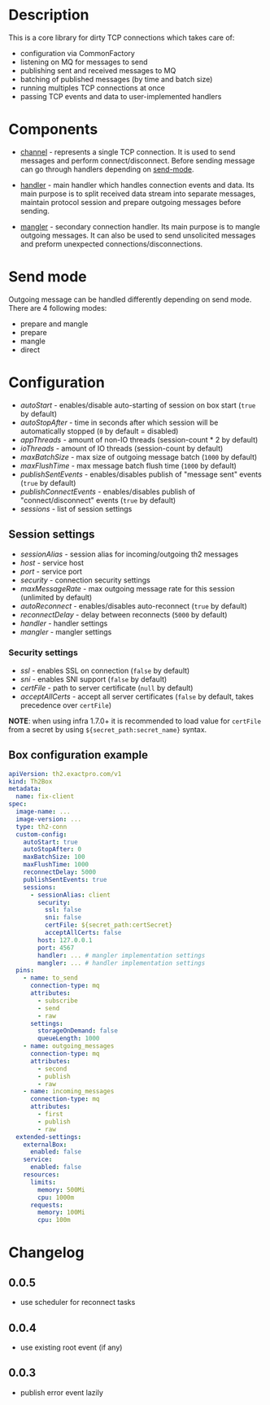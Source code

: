 # Description

This is a core library for dirty TCP connections which takes care of:

* configuration via CommonFactory
* listening on MQ for messages to send
* publishing sent and received messages to MQ
* batching of published messages (by time and batch size)
* running multiples TCP connections at once
* passing TCP events and data to user-implemented handlers

# Components

* [channel](src/main/kotlin/com/exactpro/th2/conn/dirty/tcp/core/api/IChannel.kt) - represents a single TCP connection. It is used to send messages and perform connect/disconnect. Before sending message can go through handlers depending
  on [send-mode](src/main/kotlin/com/exactpro/th2/conn/dirty/tcp/core/api/IChannel.kt#L104).

* [handler](src/main/kotlin/com/exactpro/th2/conn/dirty/tcp/core/api/IProtocolHandler.kt) - main handler which handles connection events and data. Its main purpose is to split received data stream into separate messages, maintain protocol
  session and prepare outgoing messages before sending.

* [mangler](src/main/kotlin/com/exactpro/th2/conn/dirty/tcp/core/api/IProtocolMangler.kt) - secondary connection handler. Its main purpose is to mangle outgoing messages. It can also be used to send unsolicited messages and preform
  unexpected connections/disconnections.

# Send mode

Outgoing message can be handled differently depending on send mode. There are 4 following modes:

* prepare and mangle
* prepare
* mangle
* direct

# Configuration

+ *autoStart* - enables/disable auto-starting of session on box start (`true` by default)
+ *autoStopAfter* - time in seconds after which session will be automatically stopped (`0` by default = disabled)
+ *appThreads* - amount of non-IO threads (session-count * 2 by default)
+ *ioThreads* - amount of IO threads (session-count by default)
+ *maxBatchSize* - max size of outgoing message batch (`1000` by default)
+ *maxFlushTime* - max message batch flush time (`1000` by default)
+ *publishSentEvents* - enables/disables publish of "message sent" events (`true` by default)
+ *publishConnectEvents* - enables/disables publish of "connect/disconnect" events (`true` by default)
+ *sessions* - list of session settings

## Session settings

+ *sessionAlias* - session alias for incoming/outgoing th2 messages
+ *host* - service host
+ *port* - service port
+ *security* - connection security settings
+ *maxMessageRate* - max outgoing message rate for this session (unlimited by default)
+ *autoReconnect* - enables/disables auto-reconnect (`true` by default)
+ *reconnectDelay* - delay between reconnects (`5000` by default)
+ *handler* - handler settings
+ *mangler* - mangler settings

### Security settings

+ *ssl* - enables SSL on connection (`false` by default)
+ *sni* - enables SNI support (`false` by default)
+ *certFile* - path to server certificate (`null` by default)
+ *acceptAllCerts* - accept all server certificates (`false` by default, takes precedence over `certFile`)

**NOTE**: when using infra 1.7.0+ it is recommended to load value for `certFile` from a secret by using `${secret_path:secret_name}` syntax.

## Box configuration example

```yaml
apiVersion: th2.exactpro.com/v1
kind: Th2Box
metadata:
  name: fix-client
spec:
  image-name: ...
  image-version: ...
  type: th2-conn
  custom-config:
    autoStart: true
    autoStopAfter: 0
    maxBatchSize: 100
    maxFlushTime: 1000
    reconnectDelay: 5000
    publishSentEvents: true
    sessions:
      - sessionAlias: client
        security:
          ssl: false
          sni: false
          certFile: ${secret_path:certSecret}
          acceptAllCerts: false
        host: 127.0.0.1
        port: 4567
        handler: ... # mangler implementation settings
        mangler: ... # handler implementation settings
  pins:
    - name: to_send
      connection-type: mq
      attributes:
        - subscribe
        - send
        - raw
      settings:
        storageOnDemand: false
        queueLength: 1000
    - name: outgoing_messages
      connection-type: mq
      attributes:
        - second
        - publish
        - raw
    - name: incoming_messages
      connection-type: mq
      attributes:
        - first
        - publish
        - raw
  extended-settings:
    externalBox:
      enabled: false
    service:
      enabled: false
    resources:
      limits:
        memory: 500Mi
        cpu: 1000m
      requests:
        memory: 100Mi
        cpu: 100m
```

# Changelog

## 0.0.5

* use scheduler for reconnect tasks

## 0.0.4

* use existing root event (if any)

## 0.0.3

* publish error event lazily